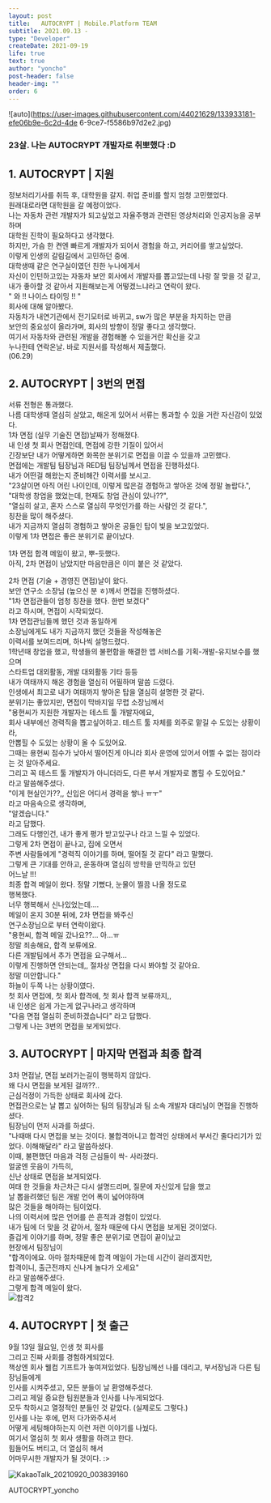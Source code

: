 ```yaml
---
layout: post
title:   AUTOCRYPT | Mobile.Platform TEAM
subtitle: 2021.09.13 -
type: "Developer"
createDate: 2021-09-19
life: true
text: true
author: "yoncho"
post-header: false
header-img: ""
order: 6
---
```


![auto](https://user-images.githubusercontent.com/44021629/133933181-efe06b9e-6c2d-4de 6-9ce7-f5586b97d2e2.jpg)


### 23살. 나는 AUTOCRYPT 개발자로 취뽀했다 :D  

## 1. AUTOCRYPT | 지원  
정보처리기사를 취득 후, 대학원을 갈지. 취업 준비를 할지 엄청 고민했었다.  
원래대로라면 대학원을 갈 예정이었다.  
나는 자동차 관련 개발자가 되고싶었고 자율주행과 관련된 영상처리와 인공지능을 공부하며  
대학원 진학이 필요하다고 생각했다.  
하지만, 가슴 한 켠엔 빠르게 개발자가 되어서 경험을 하고, 커리어를 쌓고싶었다.  
이렇게 인생의 갈림길에서 고민하던 중에.    
대학생때 같은 연구실이였던 친한 누나에게서    
자신이 인턴하고있는 자동차 보안 회사에서 개발자를 뽑고있는데 나랑 잘 맞을 것 같고,  
내가 좋아할 것 같아서 지원해보는게 어떻겠느냐라고 연락이 왔다.  
" 와 !! 나이스 타이밍 !! "  
회사에 대해 알아봤다.  
자동차가 내연기관에서 전기모터로 바뀌고, sw가 많은 부분을 차지하는 만큼  
보안의 중요성이 올라가며, 회사의 방향이 정말 좋다고 생각했다.    
여기서 자동차와 관련된 개발을 경험해볼 수 있을거란 확신을 갖고    
누나한테 연락온날. 바로 지원서를 작성해서 제출했다.  
(06.29)  

## 2. AUTOCRYPT | 3번의 면접  
서류 전형은 통과했다.  
나름 대학생때 열심히 살았고, 해온게 있어서 서류는 통과할 수 있을 거란 자신감이 있었다.  
1차 면접 (실무 기술진 면접)날짜가 정해졌다.  
내 인생 첫 회사 면접인데, 면접에 강한 기질이 있어서  
긴장보단 내가 어떻게하면 화목한 분위기로 면접을 이끌 수 있을까 고민했다.  
면접에는 개발팀 팀장님과 RED팀 팀장님께서 면접을 진행하셨다.  
내가 어떤걸 해왔는지 준비해간 이력서를 보시고.  
"23살이면 아직 어린 나이인데, 이렇게 많은걸 경험하고 쌓아온 것에 정말 놀랍다.",    
"대학생 창업을 했었는데, 현재도 창업 관심이 있나??",  
"열심히 살고, 혼자 스스로 열심히 무엇인가를 하는 사람인 것 같다.",  
칭찬을 많이 해주셨다.  
내가 지금까지 열심히 경험하고 쌓아온 공들인 탑이 빛을 보고있었다.  
이렇게 1차 면접은 좋은 분위기로 끝이났다.  
  
1차 면접 합격 메일이 왔고, 뿌-듯했다.  
아직, 2차 면접이 남았지만 마음만큼은 이미 붙은 것 같았다.  

2차 면접 (기술 + 경영진 면접)날이 왔다.  
보안 연구소 소장님 (높으신 분 ㅎ)께서 면접을 진행하셨다.  
"1차 면접관들이 엄청 칭찬을 했다. 한번 보겠다"  
라고 하시며, 면접이 시작되었다.  
1차 면접관님들께 했던 것과 동일하게  
소장님에게도 내가 지금까지 했던 것들을 작성해놓은  
이력서를 보여드리며, 하나씩 설명드렸다.  
1학년때 창업을 했고, 학생들의 불편함을 해결한 앱 서비스를 기획-개발-유지보수를 했으며  
스타트업 대외활동, 개발 대외활동 기타 등등  
내가 여태까지 해온 경험을 열심히 어필하며 말씀 드렸다.  
인생에서 최고로 내가 여태까지 쌓아온 탑을 열심히 설명한 것 같다.  
분위기는 좋았지만, 면접이 막바지일 무렵 소장님께서  
"용현씨가 지원한 개발자는 테스트 툴 개발자에요,  
회사 내부에선 경력직을 뽑고싶어하고. 테스트 툴 자체를 외주로 맡길 수 도있는 상황이라,  
안뽑힐 수 도있는 상황이 올 수 도있어요.  
그때는 용현씨 점수가 낮아서 떨어진게 아니라 회사 운영에 있어서 어쩔 수 없는 점이라는 것 알아주세요.  
그리고 꼭 테스트 툴 개발자가 아니더라도, 다른 부서 개발자로 뽑힐 수 도있어요."  
라고 말씀해주셨다.  
"이게 현실인가??,, 신입은 어디서 경력을 쌓나 ㅠㅜ"   
라고 마음속으로 생각하며,     
"알겠습니다."  
라고 답했다.  
그래도 다행인건, 내가 좋게 평가 받고있구나 라고 느낄 수 있었다.  
그렇게 2차 면접이 끝나고, 집에 오면서  
주변 사람들에게 "경력직 이야기를 하며, 떨어질 것 같다" 라고 말했다.  
그렇게 큰 기대를 안하고, 운동하며 열심히 방학을 만끽하고 있던  
어느날 !!!  
최종 합격 메일이 왔다. 
정말 기뻤다, 눈물이 찔끔 나올 정도로  
행복했다.  
너무 행복해서 신나있었는데....  
메일이 온지 30분 뒤에, 2차 면접을 봐주신  
연구소장님으로 부터 연락이왔다.  
"용현씨, 합격 메일 갔나요??... 아...ㅠ   
정말 죄송해요, 합격 보류에요.  
다른 개발팀에서 추가 면접을 요구해서...  
이렇게 진행하면 안되는데,, 절차상 면접을 다시 봐야할 것 같아요.  
정말 미안합니다."  
하늘이 두쪽 나는 상황이였다.  
첫 회사 면접에, 첫 회사 합격에, 첫 회사 합격 보류까지,,  
내 인생은 쉽게 가는게 없구나라고 생각하며  
"다음 면접 열심히 준비하겠습니다" 라고 답했다.  
그렇게 나는 3번의 면접을 보게되었다.  

## 3. AUTOCRYPT | 마지막 면접과 최종 합격  
3차 면접날, 면접 보러가는길이 행복하지 않았다.  
왜 다시 면접을 보게된 걸까??..  
근심걱정이 가득한 상태로 회사에 갔다.  
면접관으로는 날 뽑고 싶어하는 팀의 팀장님과 팀 소속 개발자 대리님이 면접을 진행하셨다.  
팀장님이 먼저 사과를 하셨다.  
"나때매 다시 면접을 보는 것이다. 불합격아니고 합격인 상태에서 부서간 줄다리기가 있었다. 이해해달라" 라고 말씀하셨다.  
이때, 불편했던 마음과 걱정 근심들이 싹- 사라졌다.  
얼굴엔 웃음이 가득히,  
신난 상태로 면접을 보게되었다.  
여태 한 것들을 차근차근 다시 설명드리며, 질문에 자신있게 답을 했고  
날 뽑을려했던 팀은 개발 언어 폭이 넓어야하며  
많은 것들을 해야하는 팀이었다.  
나의 이력서에 많은 언어를 쓴 흔적과 경험이 있었다.  
내가 팀에 더 맞을 것 같아서, 절차 때문에 다시 면접을 보게된 것이었다.  
즐겁게 이야기를 하며, 정말 좋은 분위기로 면접이 끝이났고  
현장에서 팀장님이  
"합격이에요. 아마 절차때문에 합격 메일이 가는데 시간이 걸리겠지만,  
합격이니, 출근전까지 신나게 놀다가 오세요"  
라고 말씀해주셨다.  
그렇게 합격 메일이 왔다.  
![합격2](https://user-images.githubusercontent.com/44021629/133933530-082cbc3a-3be6-4c82-9049-251c7159b670.PNG)


## 4. AUTOCRYPT | 첫 출근 
9월 13일 월요일, 인생 첫 회사를  
그리고 진짜 사회를 경험하게되었다.  
책상엔 회사 웰컴 기프트가 놓여져있었다. 
팀장님께선 나를 데리고, 부서장님과 다른 팀장님들에게  
인사를 시켜주셨고, 모든 분들이 날 환영해주셨다.  
그리고 제일 중요한 팀원분들과 인사를 나누게되었다.  
모두 착하시고 열정적인 분들인 것 같았다. (실제로도 그렇다.)      
인사를 나눈 후에, 먼저 다가와주셔서  
어떻게 세팅해야하는지 이런 저런 이야기를 나눴다.  
여기서 열심히 첫 회사 생활을 하려고 한다.  
힘들어도 버티고, 더 열심히 해서  
어마무시한 개발자가 될 것이다.  :>

![KakaoTalk_20210920_003839160](https://user-images.githubusercontent.com/44021629/133933705-14a4e74f-b350-4311-b44c-bad9e8e994a5.jpg)


AUTOCRYPT_yoncho   